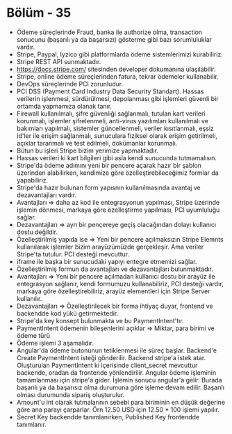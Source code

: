 #   Bölüm - 35


*   Ödeme süreçlerinde Fraud, banka ile authorize olma, transaction sonucunu (başarılı ya da başarsızı) gösterme gibi bazı sorumluluklar vardır.
*   Stripe, Paypal, Iyzico gibi platformlarda ödeme sistemlerimizi kurabiliriz.
*   Stripe REST API sunmaktadır.
*   https://docs.stripe.com/ sitesinden developer dokumanına ulaşılabilir.
*   Stripe, online ödeme süreçlerinden fatura, tekrar ödemeler kullanabilir.
*   DevOps süreçlerinde PCI zorunludur.
*   PCI DSS (Payment Card Industry Data Security Standart). Hassas verilerin işlenmesi, sürdürülmesi, depolanması gibi işlemleri güvenli bir ortamda yapmamıza olanak tanır.
*   Firewall kullanılmalı, şifre güvenliği sağlanmalı, tutulan kart verileri korunmalı, işlemler şifrelenmeli, anti-virus yazılımları kullanılmalı ve bakımları yapılmalı, sistemler güncellenmeli, veriler kısıtlanmalı, eşsiz id'ler ile erişim sağlanmalı, sunuculara fiziksel olarak erişim getirilmeli, açıklar taranmalı ve test edilmeli, dokümanlar korunmalı.
*   Bütun bu işleri Stripe bizim yerimize yapmaktadır.
*   Hassas verileri ki kart bilgileri gibi asla kendi sunucunda tutmamalısın.
*   Stripe'da ödeme adımını yeni bir pencere açarak hazır bir şablon üzerinden alabilirken, kendimize göre özelleştirebileceğimiz formlar da yapabiliriz.
*   Stripe'da hazır bulunan form yapısnın kullanılmasında avantaj ve dezavantajları vardır.
*   Avantajları => daha az kod ile entegrasyonun yapılması, Stripe üzerinde işlemin dönmesi, markaya göre özelleştirme yapılması, PCI  uyumluluğu sağlar.
*   Dezavantajları => ayrı bir pençereye geçiş olacağından dolayı kullanıcı dostu değildir.
*   Özelleştirilmiş yapıda ise => Yeni bir pencere açılmaksızın Stripe Elemnts kullanılarak işlemler bizim arayüzümüzde gerçekleşir. Ama veriler Stripe'ta tutulur. PCI desteği mevcuttur.
*   iframe ile başka bir sunucudaki yapıyı entegre etmemizi sağlar.
*   Özelleştirilmiş formun da avantajları ve dezavantajları bulunmaktadır.
*   Avantajları => Yeni bir pencere açılmadan kullanıcı dostu bir arayüz ile entegrasyon sağlanır, kendi formumuzu kullanabiliriz, PCI desteği vardır, markaya göre özelleştirebiliriz, arayüz elementleri için Stripe Server kullanılır.
*   Dezavantajları => Özelleştirilecek bir forma ihtiyaç duyar, frontend ve backendde kod yükü getirmektedir.
*   Stripe'da key konsept bulunmakta ve bu PaymentIntent'tır.
*   PaymentIntent ödemenin bileşenlerini açıklar => Miktar, para birimi ve ödeme türü
*   Ödeme işlemi 3 aşamalıdır.
*   Angular'da ödeme butonunun tetiklenmesi ile süreç başlar. Backend'e Create PaymentIntent isteği gönderilir. Backend stripe'a istek atar. Oluşturulan PaymentIntent ki içerisinde client_secret mevcuttur backende, oradan da frontende yönlendirilir. Angular ödeme işleminin tamamlanması için stripe'a gider. İşlemin sonucu angular'a gelir. Burada başarılı ya da başarısız olma durumuna göre işleme devam edilir. Başarılı olması durumunda sipariş oluşturulur.
*   Amount'u int olarak tutmalarının sebebi para biriminin en düşük değerine göre ana parayı çarparlar. Örn 12.50 USD için 12.50 * 100 işlemi yapılır.
*   Secret Key backendde tanımlanırken, Published Key frontendde tanımlanır.

